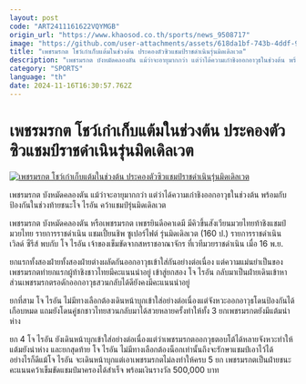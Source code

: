 ```yaml
---
layout: post
code: "ART2411161622VQYMGB"
origin_url: "https://www.khaosod.co.th/sports/news_9508717"
image: "https://github.com/user-attachments/assets/618da1bf-743b-4ddf-96d9-70c6faacb139"
title: "เพชรมรกต โชว์เก๋าเก็บแต้มในช่วงต้น ประคองตัวซิวแชมป์ราชดำเนินรุ่นมิดเดิลเวต"
description: "เพชรมรกต บังหมัดคลองตัน แม้ว่าจะอายุมากกว่า แต่ว่าได้ความเก๋าชิงออกอาวุธในช่วงต้น พร้อมกับป้องกันในช่วงท้ายชนะโจ ไรอัน คว้าแชมป์รุ่นมิดเดิลเวต"
category: "SPORTS"
language: "th"
date: 2024-11-16T16:30:57.762Z
---
```


# เพชรมรกต โชว์เก๋าเก็บแต้มในช่วงต้น ประคองตัวซิวแชมป์ราชดำเนินรุ่นมิดเดิลเวต

[![เพชรมรกต โชว์เก๋าเก็บแต้มในช่วงต้น ประคองตัวซิวแชมป์ราชดำเนินรุ่นมิดเดิลเวต](https://www.khaosod.co.th/wpapp/uploads/2024/11/Petchmorakot.jpg "เพชรมรกต โชว์เก๋าเก็บแต้มในช่วงต้น ประคองตัวซิวแชมป์ราชดำเนินรุ่นมิดเดิลเวต")](https://www.khaosod.co.th/wpapp/uploads/2024/11/Petchmorakot.jpg)

เพชรมรกต บังหมัดคลองตัน แม้ว่าจะอายุมากกว่า แต่ว่าได้ความเก๋าชิงออกอาวุธในช่วงต้น พร้อมกับป้องกันในช่วงท้ายชนะโจ ไรอัน คว้าแชมป์รุ่นมิดเดิลเวต

เพชรมรกต บังหมัดคลองตัน หรือเพชรมรกต เพชรยินดีอคาเดมี มีคิวขึ้นสังเวียนมวยไทยท้าชิงแชมป์มวยไทย รายการราชดำเนิน แชมเปี้ยนชิพ ซูเปอร์ไฟต์ รุ่นมิดเดิลเวต (160 ป.) รายการราชดำเนิน เวิลด์ ซีรีส์ พบกับ โจ ไรอัน เจ้าของเข็มขัดจากสหราชอาณาจักร ที่เวทีมวยราชดำเนิน เมื่อ 16 พ.ย.

ยกแรกทั้งสองฝ่ายทั้งสองฝ่ายต่างผลัดกันออกอาวุธเข้าใส่กันอย่างต่อเนื่อง แต่ความแม่นยำเป็นของเพชรมรกตทำยกแรกผู้ท้าชิงชาวไทยมีคะแนนนำอยู่ เข้าสู่ยกสอง โจ ไรอัน กลับมาเป็นฝ่ายเดินเข้าหา ส่วนเพชรมรกตรอดักออกอาวุธสวนกลับได้ดียังคงมีคะแนนนำอยู่

ยกที่สาม โจ ไรอัน ไม่มีทางเลือกต้องเดินหน้าบุกเข้าใส่อย่างต่อเนื่องแต่จังหวะออกอาวุธโดนป้องกันได้เกือบหมด แถมยังโดนคู่ชกชาวไทยสวนกลับมาได้สวยหลายครั้งทำให้ทั้ง 3 ยกเพชรมรกตยังมีแต้มนำห่าง

ยก 4 โจ ไรอัน ยังเดินหน้าบุกเข้าใส่อย่างต่อเนื่องแต่ว่าเพชรมรกตออกวุธตอบโต้ได้หลายจังหวะทำให้แต้มยังนำห่าง และยกสุดท้าย โจ ไรอัน ไม่มีทางเลือกต้องน็อกเท่านั้นถึงจะรักษาแชมป์เอาไว้ได้ อย่างไรก็ดีแม้โจ ไรอัน จะเดินหน้าบุกแต่เอาเพชรมรกตไม่ลงทำให้ครบ 5 ยก เพชรมรกตเป็นฝ่ายชนะคะแนนคว้าเข็มขัดแชมป์มาครองได้สำเร็จ พร้อมเงินรางวัล 500,000 บาท

